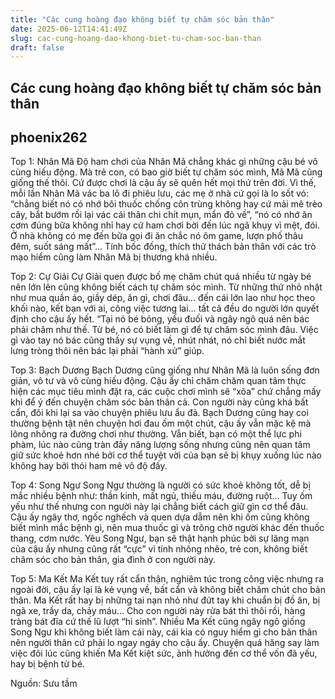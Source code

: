 ```yaml
---
title: "Các cung hoàng đạo không biết tự chăm sóc bản thân"
date: 2025-06-12T14:41:49Z
slug: cac-cung-hoang-dao-khong-biet-tu-cham-soc-ban-than
draft: false
---
```


## Các cung hoàng đạo không biết tự chăm sóc bản thân

## phoenix262

Top 1: Nhân Mã
Độ ham chơi của Nhân Mã chẳng khác gì những cậu bé vô cùng hiếu động. Mà trẻ con, có bao giờ biết tự chăm sóc mình, Mã Mã cũng giống thế thôi. Cứ được chơi là cậu ấy sẽ quên hết mọi thứ trên đời. Vì thế, mỗi lần Nhân Mã vác ba lô đi phiêu lưu, các mẹ ở nhà cứ gọi là lo sốt vó: “chẳng biết nó có nhớ bôi thuốc chống côn trùng không hay cứ mải mê trèo cây, bắt bướm rồi lại vác cái thân chi chít mụn, mẩn đỏ về”, “nó có nhớ ăn cơm đúng bữa không nhỉ hay cứ ham chơi bời đến lúc ngã khụy vì mệt, đói. Ở nhà không có mẹ đến bữa gọi đi ăn chắc nó ôm game, lượn phố thâu đêm, suốt sáng mất”… Tính bốc đồng, thích thử thách bản thân với các trò mạo hiểm cũng làm Nhân Mã bị thương khá nhiều.
 
Top 2: Cự Giải
Cự Giải quen được bố mẹ chăm chút quá nhiều từ ngày bé nên lớn lên cũng không biết cách tự chăm sóc mình. Từ những thứ nhỏ nhặt như mua quần áo, giầy dép, ăn gì, chơi đâu… đến cái lớn lao như học theo khối nào, kết bạn với ai, công việc tương lai… tất cả đều do người lớn quyết định cho cậu ấy hết. “Tại nó bé bỏng, yếu đuối và ngây ngô quá nên bác phải chăm như thế. Từ bé, nó có biết làm gì để tự chăm sóc mình đâu. Việc gì vào tay nó bác cũng thấy sự vụng về, nhút nhát, nó chỉ biết nước mắt lưng tròng thôi nên bác lại phải “hành xử” giúp.
 
Top 3: Bạch Dương
Bạch Dương cũng giống như Nhân Mã là luôn sống đơn giản, vô tư và vô cùng hiếu động. Cậu ấy chỉ chăm chăm quan tâm thực hiện các mục tiêu mình đặt ra, các cuộc chơi mình sẽ “xõa” chứ chẳng mấy khi để ý đến chuyện chăm sóc bản thân cả. Con người này cũng khá bất cẩn, đôi khi lại sa vào chuyện phiêu lưu ẩu đả. Bạch Dương cũng hay coi thường bệnh tật nên chuyện hơi đau ốm một chút, cậu ấy vẫn mặc kệ mà lông nhông ra đường chơi như thường. Vẫn biết, bạn có một thể lực phi phàm, lúc nào cũng tràn đầy năng lượng sống nhưng cũng nên quan tâm giữ sức khoẻ hơn nhé bởi cơ thể tuyệt vời của bạn sẽ bị khụy xuống lúc nào không hay bởi thói ham mê vô độ đấy.
 
Top 4: Song Ngư
Song Ngư thường là người có sức khoẻ không tốt, dễ bị mắc nhiều bệnh như: thần kinh, mất ngủ, thiếu máu, đường ruột… Tuy ốm yếu như thế nhưng con người này lại chẳng biết cách giữ gìn cơ thể đâu. Cậu ấy ngây thơ, ngốc nghếch và quen dựa dẫm nên khi ốm cũng không biết mình mắc bệnh gì, nên mua thuốc gì và trông chờ người khác đến thuốc thang, cơm nước. Yêu Song Ngư, bạn sẽ thật hạnh phúc bởi sự lãng mạn của cậu ấy nhưng cũng rất “cực” vì tính nhõng nhẽo, trẻ con, không biết chăm sóc cho bản thân, gia đình ở con người này.
 
 
Top 5: Ma Kết
Ma Kết tuy rất cẩn thận, nghiêm túc trong công việc nhưng ra ngoài đời, cậu ấy lại là kẻ vụng về, bất cẩn và không biết chăm chút cho bản thân. Ma Kết rất hay bị những tai nạn nhỏ như đứt tay khi chuẩn bị đồ ăn, bị ngã xe, trầy da, chảy máu… Cho con người này rửa bát thì thôi rồi, hàng tràng bát đĩa cứ thế lũ lượt “hi sinh”. Nhiều Ma Kết cũng ngây ngô giống Song Ngư khi không biết làm cái này, cái kia có nguy hiểm gì cho bản thân nên người thân cứ phải lo ngay ngáy cho cậu ấy. Chuyện quá hăng say làm việc đôi lúc cũng khiến Ma Kết kiệt sức, ảnh hưởng đến cơ thể vốn đã yếu, hay bị bệnh từ bé.
 
Nguồn: Sưu tầm